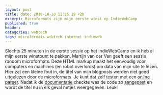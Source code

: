 ```yaml
---
layout: post
title: date: 2018-10-20 11:26:19 +2h
excerpt: Microformats zijn mijn eerste winst op IndieWebCamp
published: true
header:
categories: webtech
tags: microformats webtech internet indieweb
---
```

Slechts 25 minuten in de eerste sessie op het IndieWebCamp en ik heb al mijn eerste winstpunt te pakken. Martijn van der Ven geeft een sessie rondom microformats. Deze HTML markup maakt het eenvoudig voor computers en machines (en robot overlords) om data van mijn site te lezen. Hier zat een kleine fout in, de titel van mijn blogposts werden niet goed uitgelezen door de microformats. Je kunt dat zelf testen met een [online parser](https://php.microformats.io/?url=https%3A%2F%2Fdiggingthedigital.com%2Fteam-human%2F). Nadat ik de [documentatie](http://microformats.org/wiki/h-entry#Core_Properties) checkte was de code zo [aangepast](https://github.com/frankmeeuwsen/DTD-Blog/commit/91ced098fd6b2a8ccb3913c1bea2751d963b6bf0) en wordt de titel nu in elk geval netjes weergegeven. Leuk!